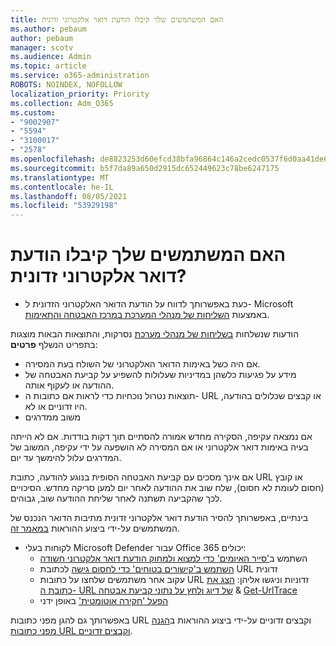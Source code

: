 ```yaml
---
title: האם המשתמשים שלך קיבלו הודעת דואר אלקטרוני זדונית
ms.author: pebaum
author: pebaum
manager: scotv
ms.audience: Admin
ms.topic: article
ms.service: o365-administration
ROBOTS: NOINDEX, NOFOLLOW
localization_priority: Priority
ms.collection: Adm_O365
ms.custom:
- "9002907"
- "5594"
- "3100017"
- "2578"
ms.openlocfilehash: de8823253d60efcd38bfa96864c146a2cedc0537f6d0aa41de6dafc6c7debc03
ms.sourcegitcommit: b5f7da89a650d2915dc652449623c78be6247175
ms.translationtype: MT
ms.contentlocale: he-IL
ms.lasthandoff: 08/05/2021
ms.locfileid: "53929198"
---
```

# <a name="did-your-users-receive-malicious-email"></a>האם המשתמשים שלך קיבלו הודעת דואר אלקטרוני זדונית?

- כעת באפשרותך לדווח על הודעת הדואר האלקטרוני הזדונית ל- Microsoft באמצעות [השליחות של מנהלי המערכת במרכז האבטחה והתאימות](https://sip.protection.office.com/reportsubmission).

הודעות שנשלחות [בשליחות של מנהלי מערכת](https://sip.protection.office.com/reportsubmission) נסרקות, והתוצאות הבאות מוצגות בתפריט הנשלף **פרטים**:

- אם היה כשל באימות הדואר האלקטרוני של השולח בעת המסירה.
- מידע על פגיעות כלשהן במדיניות שעלולות להשפיע על קביעת האבטחה של ההודעה או לעקוף אותה.
- תוצאות נטרול נוכחיות כדי לראות אם כתובות ה- URL או קבצים שכלולים בהודעה, היו זדוניים או לא.
- משוב ממדרגים

אם נמצאה עקיפה, הסקירה מחדש אמורה להסתיים תוך דקות בודדות. אם לא הייתה בעיה באימות דואר אלקטרוני או אם המסירה לא הושפעה על ידי עקיפה, המשוב של המדרגים עלול להימשך עד יום.

אם אינך מסכים עם קביעת האבטחה הסופית בנוגע להודעה, כתובת URL או קובץ (חסום לעומת לא חסום), שלח שוב את ההודעה לאחר יום למען סריקה מחדש. הסיכויים לכך שהקביעה תשתנה לאחר שליחת ההודעה שוב, גבוהים.

בינתיים, באפשרותך להסיר הודעת דואר אלקטרוני זדונית מתיבות הדואר הנכנס של המשתמשים על-ידי ביצוע ההוראות [במאמר זה](https://docs.microsoft.com/microsoft-365/compliance/search-for-and-delete-messages-in-your-organization).

- לקוחות בעלי Microsoft Defender עבור Office 365 יכולים:
    - השתמש ב['סייר האיומים' כדי למצוא ולמחוק הודעת דואר אלקטרוני חשודה](https://docs.microsoft.com/microsoft-365/security/office-365-security/investigate-malicious-email-that-was-delivered)
    - [השתמש ב'קישורים בטוחים' כדי לחסום גישה](https://docs.microsoft.com/microsoft-365/security/office-365-security/atp-safe-links) לכתובת URL זדונית
    - עקוב אחר משתמשים שלחצו על כתובות URL זדוניות וניגשו אליהן: [הצג את כתובת ה- URL של דיוג ולחץ על נתוני קביעת אבטחה](https://docs.microsoft.com/microsoft-365/security/office-365-security/threat-explorer) & [Get-UrlTrace](https://docs.microsoft.com/powershell/module/exchange/get-urltrace)
    - [הפעל 'חקירה אוטומטית'](https://docs.microsoft.com/microsoft-365/security/office-365-security/automated-investigation-response-office) באופן ידני

באפשרותך גם להגן מפני כתובות URL וקבצים זדוניים על-ידי ביצוע ההוראות ב[הגנה מפני כתובות URL וקבצים זדוניים](https://docs.microsoft.com/microsoft-365/security/office-365-security/protect-against-threats).